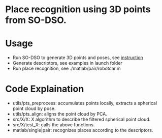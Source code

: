 # Place recognition using 3D points from SO-DSO.

# Usage
- Run SO-DSO to generate 3D points and poses, see [instruction](https://github.com/jiawei-mo/3d_place_recognition/blob/master/so_dso/README.md)
- Generate descriptors, see examples in launch folder
- Run place recognition, see ./matlab/pair/robotcar.m

# Code Explaination
- utils/pts_preprocess: accumulates points locally, extracts a spherical point cloud by pose. 
- utils/pts_align: aligns the point cloud by PCA.
- src/X/X: X algorithm to describe the filtered spherical point cloud.
- src/X/test_X: calls the above functions.
- matlab/single|pair: recognizes places according to the descriptors.